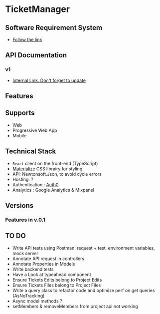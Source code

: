 # TicketManager

## Software Requirement System

- [Follow the link](https://docs.google.com/presentation/d/1Gunf5MRJ_KcoFwo0x_vV8YVHnf9l0V8n7BiJGz6p4cI/edit?usp=sharing)

## API Documentation

### v1

- [Internal Link. Don't forget to update](https://localhost:5001/swagger)

## Features

## Supports

- Web
- Progressive Web App
- Mobile

## Technical Stack

- `React` client on the front-end (TypeScript)
- [Materialize](https://materializecss.com) CSS librairy for styling
- API: Newtonsoft.Json, to avoid cycle errors
- Hosting: ?
- Authentication : [Auth0](https://auth0.com/)
- Analytics : Google Analytics & Mixpanel

## Versions

### Features in v.0.1

## TO DO

- Write API tests using Postman: request + test, environment variables, mock server
- Annotate API request in controllers
- Annotate Properties in Models
- Write backend tests
- Have a Look at typeahead component
- Ensure Tickets Edits belong to Project Edits
- Ensure Tickets Files belong to Project Files
- Write a query class to refactor code and optimize perf on get queries (AsNoTracking)
- Async model methods ?
- setMembers & removeMembers from project api not working

